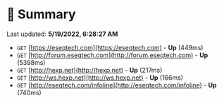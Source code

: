 # 📖 Summary
Last updated: **5/19/2022, 6:28:27 AM**

- `GET` [https://eseqtech.com](https://eseqtech.com) - **Up** (449ms)
- `GET` [http://forum.eseqtech.com](http://forum.eseqtech.com) - **Up** (5398ms)
- `GET` [http://hexp.net](http://hexp.net) - **Up** (217ms)
- `GET` [http://ws.hexp.net](http://ws.hexp.net) - **Up** (166ms)
- `GET` [http://eseqtech.com/infoline](http://eseqtech.com/infoline) - **Up** (740ms)
